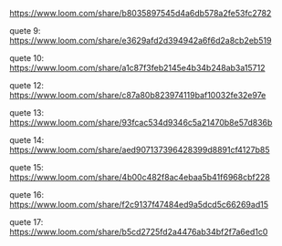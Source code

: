 https://www.loom.com/share/b8035897545d4a6db578a2fe53fc2782

quete 9: https://www.loom.com/share/e3629afd2d394942a6f6d2a8cb2eb519

quete 10: https://www.loom.com/share/a1c87f3feb2145e4b34b248ab3a15712

quete 12: https://www.loom.com/share/c87a80b823974119baf10032fe32e97e

quete 13: https://www.loom.com/share/93fcac534d9346c5a21470b8e57d836b

quete 14: https://www.loom.com/share/aed907137396428399d8891cf4127b85

quete 15: https://www.loom.com/share/4b00c482f8ac4ebaa5b41f6968cbf228

quete 16: https://www.loom.com/share/f2c9137f47484ed9a5dcd5c66269ad15

quete 17: https://www.loom.com/share/b5cd2725fd2a4476ab34bf2f7a6ed1c0
